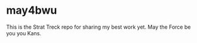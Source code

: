 # may4bwu
This is the Strat Treck repo for sharing my best work yet. May the Force be you you Kans. 
